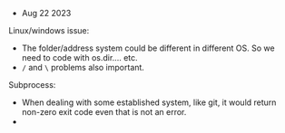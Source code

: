 - Aug 22 2023

Linux/windows issue: 
- The folder/address system could be different in different OS. So we need to code with os.dir.... etc. 
- `/` and `\` problems also important. 

Subprocess:
- When dealing with some established system, like git, it would return non-zero exit code even that is not an error. 
- 